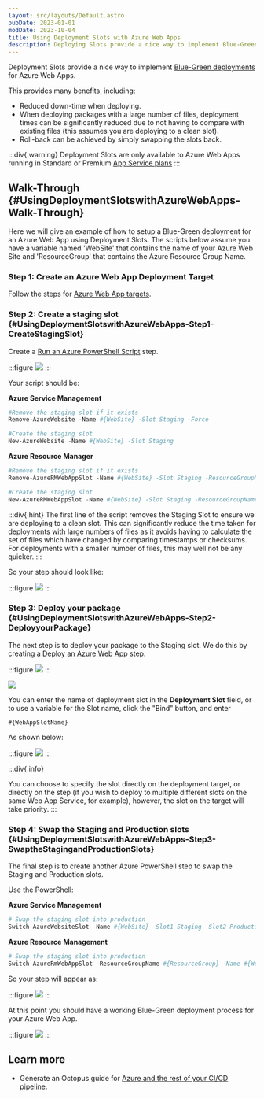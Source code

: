 ```yaml
---
layout: src/layouts/Default.astro
pubDate: 2023-01-01
modDate: 2023-10-04
title: Using Deployment Slots with Azure Web Apps
description: Deploying Slots provide a nice way to implement Blue-Green deployments for Azure Web Apps.
---
```


Deployment Slots provide a nice way to implement [Blue-Green deployments](http://martinfowler.com/bliki/BlueGreenDeployment.html) for Azure Web Apps.

This provides many benefits, including:

- Reduced down-time when deploying.
- When deploying packages with a large number of files, deployment times can be significantly reduced due to not having to compare with existing files (this assumes you are deploying to a clean slot).
- Roll-back can be achieved by simply swapping the slots back.

:::div{.warning}
Deployment Slots are only available to Azure Web Apps running in Standard or Premium [App Service plans](https://azure.microsoft.com/en-us/pricing/details/app-service/plans/)
:::

## Walk-Through {#UsingDeploymentSlotswithAzureWebApps-Walk-Through}

Here we will give an example of how to setup a Blue-Green deployment for an Azure Web App using Deployment Slots.
The scripts below assume you have a variable named 'WebSite' that contains the name of your Azure Web Site and 'ResourceGroup' that contains the Azure Resource Group Name.

### Step 1: Create an Azure Web App Deployment Target

Follow the steps for [Azure Web App targets](/docs/infrastructure/deployment-targets/azure/web-app-targets).

### Step 2: Create a staging slot {#UsingDeploymentSlotswithAzureWebApps-Step1-CreateStagingSlot}

Create a [Run an Azure PowerShell Script](/docs/deployments/azure/running-azure-powershell) step.

:::figure
![](/docs/deployments/azure/deploying-a-package-to-an-azure-web-app/azure-powershell-script-step.png)
:::

Your script should be:

**Azure Service Management**

```powershell
#Remove the staging slot if it exists
Remove-AzureWebsite -Name #{WebSite} -Slot Staging -Force

#Create the staging slot
New-AzureWebsite -Name #{WebSite} -Slot Staging
```

**Azure Resource Manager**

```powershell
#Remove the staging slot if it exists
Remove-AzureRMWebAppSlot -Name #{WebSite} -Slot Staging -ResourceGroupName #{ResourceGroup} -Force -ErrorAction Continue

#Create the staging slot
New-AzureRMWebAppSlot -Name #{WebSite} -Slot Staging -ResourceGroupName #{ResourceGroup}
```

:::div{.hint}
The first line of the script removes the Staging Slot to ensure we are deploying to a clean slot. This can significantly reduce the time taken for deployments with large numbers of files as it avoids having to calculate the set of files which have changed by comparing timestamps or checksums. For deployments with a smaller number of files, this may well not be any quicker.
:::

So your step should look like:

:::figure
![](/docs/deployments/azure/deploying-a-package-to-an-azure-web-app/azure-remove-staging-slot-script.png)
:::

### Step 3: Deploy your package {#UsingDeploymentSlotswithAzureWebApps-Step2-DeployyourPackage}

The next step is to deploy your package to the Staging slot.  We do this by creating a [Deploy an Azure Web App](/docs/deployments/azure/deploying-a-package-to-an-azure-web-app) step.

:::figure
![](/docs/deployments/azure/deploying-a-package-to-an-azure-web-app/deploy-azure-web-app-step.png)
:::

![](/docs/deployments/azure/deploying-a-package-to-an-azure-web-app/azure-web-app-selector-with-slot.png)

You can enter the name of deployment slot in the **Deployment Slot** field, or to use a variable for the Slot name, click the "Bind" button, and enter

```
#{WebAppSlotName}
```

As shown below:

:::figure
![](/docs/deployments/azure/deploying-a-package-to-an-azure-web-app/azure-web-app-slot-binding.png)
:::

:::div{.info}

You can choose to specify the slot directly on the deployment target, or directly on the step (if you wish to deploy to multiple different slots on the same Web App Service, for example), however, the slot on the target will take priority.
:::

### Step 4: Swap the Staging and Production slots {#UsingDeploymentSlotswithAzureWebApps-Step3-SwaptheStagingandProductionSlots}

The final step is to create another Azure PowerShell step to swap the Staging and Production slots.

Use the PowerShell:

**Azure Service Management**

```powershell
# Swap the staging slot into production
Switch-AzureWebsiteSlot -Name #{WebSite} -Slot1 Staging -Slot2 Production -Force
```

**Azure Resource Management**

```powershell
# Swap the staging slot into production
Switch-AzureRmWebAppSlot -ResourceGroupName #{ResourceGroup} -Name #{Website} -SourceSlotName Staging -DestinationSlotName Production
```

So your step will appear as:

:::figure
![](/docs/deployments/azure/deploying-a-package-to-an-azure-web-app/azure-web-app-swap-slots-script.png)
:::

At this point you should have a working Blue-Green deployment process for your Azure Web App.

:::figure
![](/docs/deployments/azure/deploying-a-package-to-an-azure-web-app/azure-web-app-with-slots-process.png)
:::

## Learn more

- Generate an Octopus guide for [Azure and the rest of your CI/CD pipeline](https://octopus.com/docs/guides?destination=Azure%20websites).

